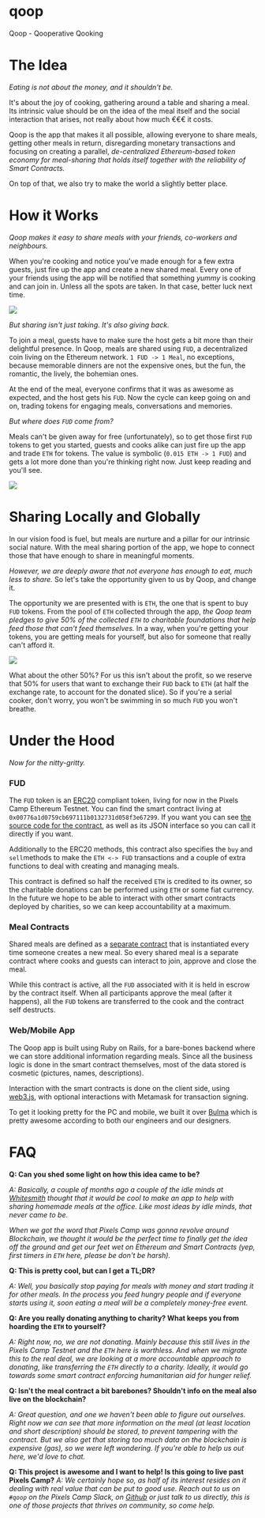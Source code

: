 # qoop
Qoop - Qooperative Qooking


# The Idea
*Eating is not about the money, and it shouldn't be.* 

It's about the joy of cooking, gathering around a table and sharing a meal. Its intrinsic value should be on the idea of the meal itself and the social interaction that arises, not really about how much €€€ it costs.

Qoop is the app that makes it all possible, allowing everyone to share meals, getting other meals in return, disregarding monetary transactions and focusing on creating a parallel, _de-centralized Ethereum-based token economy for meal-sharing that holds itself together with the reliability of Smart Contracts._

On top of that, we also try to make the world a slightly better place.

# How it Works
_Qoop makes it easy to share meals with your friends, co-workers and neighbours._

When you're cooking and notice you've made enough for a few extra guests, just fire up the app and create a new shared meal. Every one of your friends using the app will be notified that something _yummy_ is cooking and can join in. Unless all the spots are taken. In that case, better luck next time.

![](https://raw.githubusercontent.com/whitesmith/qoop/master/app/assets/images/description-1.png)

_But sharing isn't just taking. It's also giving back._

To join a meal, guests have to make sure the host gets a bit more than their delightful presence. In Qoop, meals are shared using `FUD`, a decentralized coin living on the Ethereum network. `1 FUD -> 1 Meal`, no exceptions, because memorable dinners are not the expensive ones, but the fun, the romantic, the lively, the bohemian ones.

At the end of the meal, everyone confirms that it was as awesome as expected, and the host gets his `FUD`. Now the cycle can keep going on and on, trading tokens for engaging meals, conversations and memories.

_But where does `FUD` come from?_

Meals can't be given away for free (unfortunately), so to get those first `FUD` tokens to get you started, guests and cooks alike can just fire up the app and trade `ETH` for tokens. The value is symbolic (`0.015 ETH -> 1 FUD`) and gets a lot more done than you're thinking right now. Just keep reading and you'll see.

![](https://raw.githubusercontent.com/whitesmith/qoop/master/app/assets/images/description-2.png)

# Sharing Locally and Globally

In our vision food is fuel, but meals are nurture and a pillar for our intrinsic social nature. With the meal sharing portion of the app, we hope to connect those that have enough to share in meaningful moments.

_However, we are deeply aware that not everyone has enough to eat, much less to share._ So let's take the opportunity given to us by Qoop, and change it.

The opportunity we are presented with is `ETH`, the one that is spent to buy `FUD` tokens. From the pool of `ETH` collected through the app, _the Qoop team pledges to give 50% of the collected `ETH` to charitable foundations that help feed those that can't feed themselves._ In a way, when you're getting your tokens, you are getting meals for yourself, but also for someone that really can't afford it.

![](https://raw.githubusercontent.com/whitesmith/qoop/master/app/assets/images/description-3.png)

What about the other 50%? For us this isn't about the profit, so we reserve that 50% for users that want to exchange their `FUD` back to `ETH` (at half the exchange rate, to account for the donated slice). So if you're a serial cooker, don't worry, you won't be swimming in so much `FUD` you won't breathe.

# Under the Hood

_Now for the nitty-gritty._

### FUD
The `FUD` token is an [ERC20](https://theethereum.wiki/w/index.php/ERC20_Token_Standard) compliant token, living for now in the Pixels Camp Ethereum Testnet. You can find the smart contract living at `0x00776a1d0759cb697111b0132731d058f3e67299`. If you want you can see [the source code for the contract](https://github.com/whitesmith/qoop/tree/master/contracts), as well as its JSON interface so you can call it directly if you want.

Additionally to the ERC20 methods, this contract also specifies the `buy` and `sell`methods to make the `ETH <-> FUD` transactions and a couple of extra functions to deal with creating and managing meals.

This contract is defined so half the received `ETH` is credited to its owner, so the charitable donations can be performed using `ETH` or some fiat currency. In the future we hope to be able to interact with other smart contracts deployed by charities, so we can keep accountability at a maximum.

### Meal Contracts
Shared meals are defined as a [separate contract](https://github.com/whitesmith/qoop/blob/master/contracts/MealContract.sol) that is instantiated every time someone creates a new meal. So every shared meal is a separate contract where cooks and guests can interact to join, approve and close the meal.

While this contract is active, all the `FUD` associated with it is held in escrow by the contract itself. When all participants approve the meal (after it happens), all the `FUD` tokens are transferred to the cook and the contract self destructs.

### Web/Mobile App
The Qoop app is built using Ruby on Rails, for a bare-bones backend where we can store additional information regarding meals. Since all the business logic is done in the smart contract themselves, most of the data stored is cosmetic (pictures, names, descriptions).

Interaction with the smart contracts is done on the client side, using [web3.js](https://github.com/ethereum/web3.js/), with optional interactions with Metamask for transaction signing.

To get it looking pretty for the PC and mobile, we built it over [Bulma](http://bulma.io/) which is pretty awesome according to both our engineers and our designers.

# FAQ

**Q: Can you shed some light on how this idea came to be?**

_A: Basically, a couple of months ago a couple of the idle minds at [Whitesmith](https://www.whitesmith.co/) thought that it would be cool to make an app to help with sharing homemade meals at the office. Like most ideas by idle minds, that never came to be._

_When we got the word that Pixels Camp was gonna revolve around Blockchain, we thought it would be the perfect time to finally get the idea off the ground and get our feet wet on Ethereum and Smart Contracts (yep, first timers in `ETH` here, please be don't be harsh)._

**Q: This is pretty cool, but can I get a TL;DR?**

_A: Well, you basically stop paying for meals with money and start trading it for other meals. In the process you feed hungry people and if everyone starts using it, soon eating a meal will be a completely money-free event._


**Q: Are you really donating anything to charity? What keeps you from hoarding the `ETH` to yourself?**

_A: Right now, no, we are not donating. Mainly because this still lives in the Pixels Camp Testnet and the `ETH` here is worthless. And when we migrate this to the real deal, we are looking at a more accountable approach to donating, like transferring the `ETH` directly to a charity. Ideally, it would go towards some smart contract enforcing humanitarian aid for hunger relief._


**Q: Isn't the meal contract a bit barebones? Shouldn't info on the meal also live on the blockchain?**

_A: Great question, and one we haven't been able to figure out ourselves. Right now we can see that more information on the meal (at least location and short description) should be stored, to prevent tampering with the contract. But we also get that storing too much data on the blockchain is expensive (gas), so we were left wondering. If you're able to help us out here, we'd love to chat._

**Q: This project is awesome and I want to help! Is this going to live past Pixels Camp?**
_A: We certainly hope so, as half of its interest resides on it dealing with real value that can be put to good use. Reach out to us on `#qoop` on the Pixels Camp Slack, on [Github](https://github.com/whitesmith/qoop) or just talk to us directly, this is one of those projects that thrives on community, so come help._
